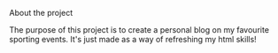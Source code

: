 About the project

The purpose of this project is to create a personal blog on my favourite sporting events.
It's just made as a way of refreshing my html skills!
